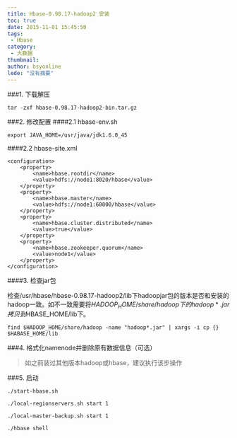 ```yaml
---
title: Hbase-0.98.17-hadoop2 安装
toc: true
date: 2015-11-01 15:45:50
tags:
 - Hbase
category: 
 - 大数据
thumbnail: 
author: bsyonline
lede: "没有摘要"
---
```



###1. 下载解压

	tar -zxf hbase-0.98.17-hadoop2-bin.tar.gz

###2. 修改配置
####2.1 hbase-env.sh

	export JAVA_HOME=/usr/java/jdk1.6.0_45

####2.2 hbase-site.xml

	<configuration>
		<property>
			<name>hbase.rootdir</name>
			<value>hdfs://node1:8020/hbase</value>
		</property>
		<property>
			<name>hbase.master</name>
			<value>hdfs://node1:60000/hbase</value>
		</property>
		<property>
			<name>hbase.cluster.distributed</name>
			<value>true</value>
		</property>
		<property>
			<name>hbase.zookeeper.quorum</name>
			<value>node1</value>
		</property>
	</configuration>

####3. 检查jar包

检查/usr/hbase/hbase-0.98.17-hadoop2/lib下hadoopjar包的版本是否和安装的hadoop一致。如不一致需要将$HADOOP_HOME/share/hadoop下的hadoop*.jar拷贝到$HBASE_HOME/lib下。

	find $HADOOP_HOME/share/hadoop -name "hadoop*.jar" | xargs -i cp {} $HABASE_HOME/lib

###4. 格式化namenode并删除原有数据信息（可选）
>如之前装过其他版本hadoop或hbase，建议执行该步操作

###5. 启动

	./start-hbase.sh

	./local-regionservers.sh start 1

	./local-master-backup.sh start 1

	./hbase shell
